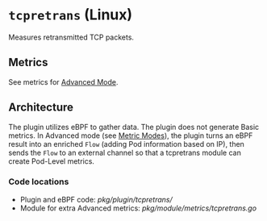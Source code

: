 # `tcpretrans` (Linux)

Measures retransmitted TCP packets.

## Metrics

See metrics for [Advanced Mode](../modes/advanced.md#plugin-tcpretrans-linux).

## Architecture

The plugin utilizes eBPF to gather data.
The plugin does not generate Basic metrics.
In Advanced mode (see [Metric Modes](../modes/modes.md)), the plugin turns an eBPF result into an enriched `Flow` (adding Pod information based on IP), then sends the `Flow` to an external channel so that a tcpretrans module can create Pod-Level metrics.

### Code locations

- Plugin and eBPF code: *pkg/plugin/tcpretrans/*
- Module for extra Advanced metrics: *pkg/module/metrics/tcpretrans.go*
